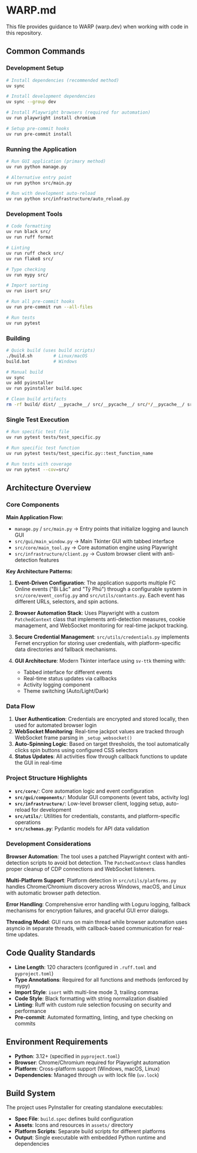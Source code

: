 # WARP.md

This file provides guidance to WARP (warp.dev) when working with code in this repository.

## Common Commands

### Development Setup
```bash
# Install dependencies (recommended method)
uv sync

# Install development dependencies
uv sync --group dev

# Install Playwright browsers (required for automation)
uv run playwright install chromium

# Setup pre-commit hooks
uv run pre-commit install
```

### Running the Application
```bash
# Run GUI application (primary method)
uv run python manage.py

# Alternative entry point
uv run python src/main.py

# Run with development auto-reload
uv run python src/infrastructure/auto_reload.py
```

### Development Tools
```bash
# Code formatting
uv run black src/
uv run ruff format

# Linting
uv run ruff check src/
uv run flake8 src/

# Type checking
uv run mypy src/

# Import sorting
uv run isort src/

# Run all pre-commit hooks
uv run pre-commit run --all-files

# Run tests
uv run pytest
```

### Building
```bash
# Quick build (uses build scripts)
./build.sh        # Linux/macOS
build.bat         # Windows

# Manual build
uv sync
uv add pyinstaller
uv run pyinstaller build.spec

# Clean build artifacts
rm -rf build/ dist/ __pycache__/ src/__pycache__/ src/*/__pycache__/ src/*/*/__pycache__/
```

### Single Test Execution
```bash
# Run specific test file
uv run pytest tests/test_specific.py

# Run specific test function
uv run pytest tests/test_specific.py::test_function_name

# Run tests with coverage
uv run pytest --cov=src/
```

## Architecture Overview

### Core Components

**Main Application Flow:**
- `manage.py` / `src/main.py` → Entry points that initialize logging and launch GUI
- `src/gui/main_window.py` → Main Tkinter GUI with tabbed interface
- `src/core/main_tool.py` → Core automation engine using Playwright
- `src/infrastructure/client.py` → Custom browser client with anti-detection features

**Key Architecture Patterns:**

1. **Event-Driven Configuration**: The application supports multiple FC Online events ("Bi Lắc" and "Tỷ Phú") through a configurable system in `src/core/event_config.py` and `src/utils/contants.py`. Each event has different URLs, selectors, and spin actions.

2. **Browser Automation Stack**: Uses Playwright with a custom `PatchedContext` class that implements anti-detection measures, cookie management, and WebSocket monitoring for real-time jackpot tracking.

3. **Secure Credential Management**: `src/utils/credentials.py` implements Fernet encryption for storing user credentials, with platform-specific data directories and fallback mechanisms.

4. **GUI Architecture**: Modern Tkinter interface using `sv-ttk` theming with:
   - Tabbed interface for different events
   - Real-time status updates via callbacks
   - Activity logging component
   - Theme switching (Auto/Light/Dark)

### Data Flow

1. **User Authentication**: Credentials are encrypted and stored locally, then used for automated browser login
2. **WebSocket Monitoring**: Real-time jackpot values are tracked through WebSocket frame parsing in `_setup_websocket()`
3. **Auto-Spinning Logic**: Based on target thresholds, the tool automatically clicks spin buttons using configured CSS selectors
4. **Status Updates**: All activities flow through callback functions to update the GUI in real-time

### Project Structure Highlights

- **`src/core/`**: Core automation logic and event configuration
- **`src/gui/components/`**: Modular GUI components (event tabs, activity log)
- **`src/infrastructure/`**: Low-level browser client, logging setup, auto-reload for development
- **`src/utils/`**: Utilities for credentials, constants, and platform-specific operations
- **`src/schemas.py`**: Pydantic models for API data validation

### Development Considerations

**Browser Automation**: The tool uses a patched Playwright context with anti-detection scripts to avoid bot detection. The `PatchedContext` class handles proper cleanup of CDP connections and WebSocket listeners.

**Multi-Platform Support**: Platform detection in `src/utils/platforms.py` handles Chrome/Chromium discovery across Windows, macOS, and Linux with automatic browser path detection.

**Error Handling**: Comprehensive error handling with Loguru logging, fallback mechanisms for encryption failures, and graceful GUI error dialogs.

**Threading Model**: GUI runs on main thread while browser automation uses asyncio in separate threads, with callback-based communication for real-time updates.

## Code Quality Standards

- **Line Length**: 120 characters (configured in `.ruff.toml` and `pyproject.toml`)
- **Type Annotations**: Required for all functions and methods (enforced by mypy)
- **Import Style**: `isort` with multi-line mode 3, trailing commas
- **Code Style**: Black formatting with string normalization disabled
- **Linting**: Ruff with custom rule selection focusing on security and performance
- **Pre-commit**: Automated formatting, linting, and type checking on commits

## Environment Requirements

- **Python**: 3.12+ (specified in `pyproject.toml`)
- **Browser**: Chrome/Chromium required for Playwright automation
- **Platform**: Cross-platform support (Windows, macOS, Linux)
- **Dependencies**: Managed through `uv` with lock file (`uv.lock`)

## Build System

The project uses PyInstaller for creating standalone executables:
- **Spec File**: `build.spec` defines build configuration
- **Assets**: Icons and resources in `assets/` directory
- **Platform Scripts**: Separate build scripts for different platforms
- **Output**: Single executable with embedded Python runtime and dependencies
